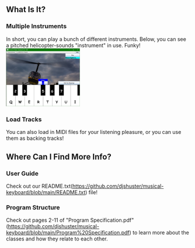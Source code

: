 ## What Is It?
### Multiple Instruments
In short, you can play a bunch of different instruments. Below, you can see a pitched helicopter-sounds "instrument" in use. Funky! <img src="Images/helicopter-screenshot-0.jpg" alt="musical keyboard program with helicopter-sound instrument" width="40%" height="40%"/>

### Load Tracks
You can also load in MIDI files for your listening pleasure, or you can use them as backing tracks!

## Where Can I Find More Info?
### User Guide
Check out our README.txt(https://github.com/djshuster/musical-keyboard/blob/main/README.txt) file!

### Program Structure
Check out pages 2-11 of "Program Specification.pdf"(https://github.com/djshuster/musical-keyboard/blob/main/Program%20Specification.pdf) to learn more about the classes and how they relate to each other.

<!--  

```markdown
Syntax highlighted code block
```

# Header 1
## Header 2
### Header 3

- Bulleted
- List

1. Numbered
2. List

**Bold** and _Italic_ and `Code` text

[Link](url) and ![Image](src)

For more details see [GitHub Flavored Markdown](https://guides.github.com/features/mastering-markdown/).

Your Pages site will use the layout and styles from the Jekyll theme you have selected in your [repository settings](https://github.com/djshuster/musical-keyboard/settings). The name of this theme is saved in the Jekyll `_config.yml` configuration file.

[documentation](https://docs.github.com/categories/github-pages-basics/)
[contact support](https://github.com/contact)
--> 
